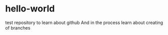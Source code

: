 hello-world
===========

test repository to learn about github
And in the process learn about creating of branches
